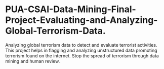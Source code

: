 # PUA-CSAI-Data-Mining-Final-Project-Evaluating-and-Analyzing-Global-Terrorism-Data.
Analyzing global terrorism data to detect and evaluate terrorist activities. This project helps in flagging and analyzing unstructured data promoting terrorism found on the internet. Stop the spread of terrorism through data mining and human review.
